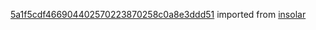[5a1f5cdf466904402570223870258c0a8e3ddd51](https://github.com/insolar/insolar/commit/5a1f5cdf466904402570223870258c0a8e3ddd51) imported from [insolar](https://github.com/insolar/insolar)
